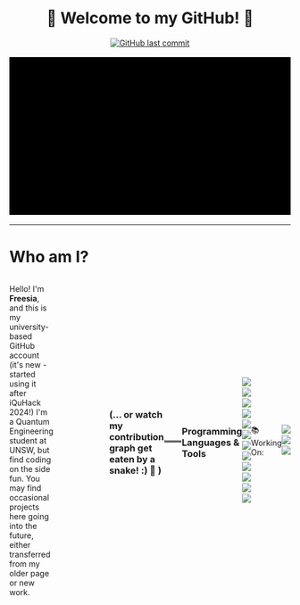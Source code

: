 <div align="center">
  <h1>👋 Welcome to my GitHub! 👋</h1>
  <a href="https://github.com/freesiagaul/freesiagaul/commits/main/">
    <img alt="GitHub last commit" src="https://img.shields.io/github/last-commit/freesiagaul/freesiagaul">
  </a>
  <br><br>
  <!-- I love these gifs so much -->
  <img src="ascii-jump.gif" alt="ASCII Jump GIF">
</div>

---

<h1 align="left">Who am I?</h1>
<div style="display: flex; align-items: center;">
  <p align="left" style="margin-right: 100px;">
    Hello! I'm <strong>Freesia</strong>, and this is my university-based GitHub account (it's new - started using it after iQuHack 2024!) 
    I'm a Quantum Engineering student at UNSW, but find coding on the side fun. 
    You may find occasional projects here going into the future, either transferred from my older page or new work.
  </p>

<h3 align="left">(... or watch my contribution graph get eaten by a snake! :) 🐍 )</h3>

<!-- add dark mode when bothered -->
![Snake animation](https://github.com/freesiagaul/freesiagaul/blob/output/github-snake.svg)

---
### Programming Languages & Tools
<!-- I've added ratings to my languages because you're always learning more things. Note: I don't give myself 10's -->
<p align="left">
  <!-- C: 7/10 -->
  <img src="https://img.shields.io/badge/C-%2300599C.svg?style=flat&logo=c&logoColor=white">
    <!-- C++: 6/10 -->
  <img src="https://img.shields.io/badge/C++-%2300599C.svg?style=flat&logo=cplusplus&logoColor=white">
    <!-- Python: 9/10 (my comfort language) -->
  <img src="https://img.shields.io/badge/Python-%2314354C.svg?style=flat&logo=python&logoColor=white">
    <!-- JS: 7/10 -->
  <img src="https://img.shields.io/badge/JavaScript-%23F7DF1E.svg?style=flat&logo=javascript&logoColor=black">
    <!-- HTML: 9/10 -->
  <img src="https://img.shields.io/badge/HTML5-%23E34F26.svg?style=flat&logo=html5&logoColor=white">
    <!-- CSS: 8/10 now that its been updated to be more dynamic I don't have it all down and sometimes
      do things in JS that were possible in CSS3 accidentally -->
  <img src="https://img.shields.io/badge/CSS3-%231572B6.svg?style=flat&logo=css3&logoColor=white">
   <!-- Bash: 9/10 -->
  <img src="https://img.shields.io/badge/Bash-%234EAA25.svg?style=flat&logo=gnubash&logoColor=white">
  <!-- UNIX: 7/10 -->
  <img src="https://img.shields.io/badge/Unix-%23D21111.svg?style=flat&logo=unix&logoColor=white">
  <img src="https://img.shields.io/badge/Git-%23F05032.svg?style=flat&logo=git&logoColor=white">
  <!-- C#: 5/10 From game dev and the quantum libraries Q#; I am totally out of practice but can still read 
  it pretty well. I want to revisit it with a project so that I can recall things again. -->
  <img src="https://img.shields.io/badge/C%23-%239239EF.svg?style=flat&logo=csharp&logoColor=white">
  <!-- SQL: 6/10  -->
  <img src="https://img.shields.io/badge/SQL-%2300758F.svg?style=flat&logo=postgresql&logoColor=white">
  <!-- nvim: 8/10 - on the journey to never use a mouse again! -->
  <img src="https://img.shields.io/badge/Neovim-%2357A143.svg?style=flat&logo=neovim&logoColor=white">
</p>
📚 Working On:
<p align="left">
    <!-- Ruby: 3/10 - learning. Very interested in making a spinoff of or contributing to SciRate 
    which is largely Ruby based -->
  <img src="https://img.shields.io/badge/Ruby-%23CC342D.svg?style=flat&logo=ruby&logoColor=white">
  <!-- Rust: 4/10 - need to do a proper project with it before I can say i'm any good. I could be
  totally dunning-krugering myself here -->
  <img src="https://img.shields.io/badge/Rust-%2347875A.svg?style=flat&logo=rust&logoColor=white">
   <!-- RISC-V: 4/10 - same reason as Rust -->
  <img src="https://img.shields.io/badge/RISC%20V-%23F6A800.svg?style=flat&logo=riscv&logoColor=white">
</p>
